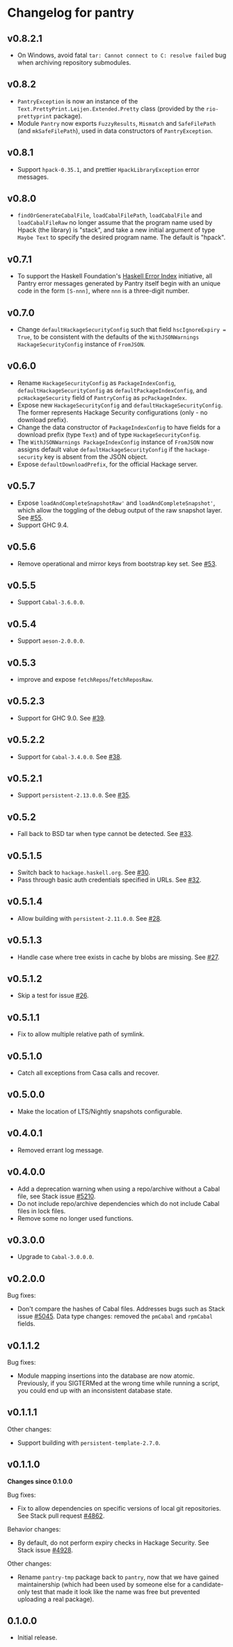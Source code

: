 # Changelog for pantry

## v0.8.2.1

* On Windows, avoid fatal `tar: Cannot connect to C: resolve failed` bug when
  archiving repository submodules.

## v0.8.2

* `PantryException` is now an instance of the
  `Text.PrettyPrint.Leijen.Extended.Pretty` class (provided by the
  `rio-prettyprint` package).
* Module `Pantry` now exports `FuzzyResults`, `Mismatch` and `SafeFilePath` (and
  `mkSafeFilePath`), used in data constructors of `PantryException`.

## v0.8.1

* Support `hpack-0.35.1`, and prettier `HpackLibraryException` error messages.

## v0.8.0

* `findOrGenerateCabalFile`, `loadCabalFilePath`, `loadCabalFile` and
  `loadCabalFileRaw` no longer assume that the program name used by Hpack (the
  library) is "stack", and take a new initial argument of type `Maybe Text` to
  specify the desired program name. The default is "hpack".

## v0.7.1

* To support the Haskell Foundation's
  [Haskell Error Index](https://errors.haskell.org/) initiative, all Pantry
  error messages generated by Pantry itself begin with an unique code in the
  form `[S-nnn]`, where `nnn` is a three-digit number.

## v0.7.0

* Change `defaultHackageSecurityConfig` such that field
  `hscIgnoreExpiry = True`, to be consistent with the defaults of the
  `WithJSONWarnings HackageSecurityConfig` instance of `FromJSON`.

## v0.6.0

* Rename `HackageSecurityConfig` as `PackageIndexConfig`,
  `defaultHackageSecurityConfig` as `defaultPackageIndexConfig`, and
  `pcHackageSecurity` field of `PantryConfig` as `pcPackageIndex`.
* Expose new `HackageSecurityConfig` and `defaultHackageSecurityConfig`. The
  former represents Hackage Security configurations (only - no download prefix).
* Change the data constructor of `PackageIndexConfig` to have fields for a
  download prefix (type `Text`) and of type `HackageSecurityConfig`.
* The `WithJSONWarnings PackageIndexConfig` instance of `FromJSON` now assigns
  default value `defaultHackageSecurityConfig` if the `hackage-security` key is
  absent from the JSON object.
* Expose `defaultDownloadPrefix`, for the official Hackage server.

## v0.5.7

* Expose `loadAndCompleteSnapshotRaw'` and `loadAndCompleteSnapshot'`, which
  allow the toggling of the debug output of the raw snapshot layer. See
  [#55](https://github.com/commercialhaskell/pantry/pull/55).
* Support GHC 9.4.

## v0.5.6

* Remove operational and mirror keys from bootstrap key set. See
  [#53](https://github.com/commercialhaskell/pantry/pull/53).

## v0.5.5

* Support `Cabal-3.6.0.0`.

## v0.5.4

* Support `aeson-2.0.0.0`.

## v0.5.3

* improve and expose `fetchRepos`/`fetchReposRaw`.

## v0.5.2.3

* Support for GHC 9.0. See
  [#39](https://github.com/commercialhaskell/pantry/pull/39).

## v0.5.2.2

* Support for `Cabal-3.4.0.0`. See
  [#38](https://github.com/commercialhaskell/pantry/pull/38).

## v0.5.2.1

* Support `persistent-2.13.0.0`. See
  [#35](https://github.com/commercialhaskell/pantry/issues/35).

## v0.5.2

* Fall back to BSD tar when type cannot be detected. See
  [#33](https://github.com/commercialhaskell/pantry/issues/33).

## v0.5.1.5
* Switch back to `hackage.haskell.org`. See
  [#30](https://github.com/commercialhaskell/pantry/pull/30).
* Pass through basic auth credentials specified in URLs. See
  [#32](https://github.com/commercialhaskell/pantry/pull/32).

## v0.5.1.4

* Allow building with `persistent-2.11.0.0`. See
  [#28](https://github.com/commercialhaskell/pantry/pull/28).

## v0.5.1.3

* Handle case where tree exists in cache by blobs are missing. See
  [#27](https://github.com/commercialhaskell/pantry/issues/27).

## v0.5.1.2

* Skip a test for issue
  [#26](https://github.com/commercialhaskell/pantry/issues/26).

## v0.5.1.1

* Fix to allow multiple relative path of symlink.

## v0.5.1.0

* Catch all exceptions from Casa calls and recover.

## v0.5.0.0

* Make the location of LTS/Nightly snapshots configurable.

## v0.4.0.1

* Removed errant log message.

## v0.4.0.0

* Add a deprecation warning when using a repo/archive without a Cabal file, see
  Stack issue [#5210](https://github.com/commercialhaskell/stack/issues/5210).
* Do not include repo/archive dependencies which do not include Cabal files in
  lock files.
* Remove some no longer used functions.

## v0.3.0.0

* Upgrade to `Cabal-3.0.0.0`.

## v0.2.0.0

Bug fixes:

* Don't compare the hashes of Cabal files. Addresses bugs such as Stack issue
  [#5045](https://github.com/commercialhaskell/stack/issues/5045). Data type
  changes: removed the `pmCabal` and `rpmCabal` fields.

## v0.1.1.2

Bug fixes:

* Module mapping insertions into the database are now atomic. Previously, if
  you SIGTERMed at the wrong time while running a script, you could end up with
  an inconsistent database state.

## v0.1.1.1

Other changes:

* Support building with `persistent-template-2.7.0`.

## v0.1.1.0

**Changes since 0.1.0.0**

Bug fixes:

* Fix to allow dependencies on specific versions of local git repositories. See
  Stack pull request
  [#4862](https://github.com/commercialhaskell/stack/pull/4862).

Behavior changes:

* By default, do not perform expiry checks in Hackage Security. See Stack issue
  [#4928](https://github.com/commercialhaskell/stack/issues/4928).

Other changes:

* Rename `pantry-tmp` package back to `pantry`, now that we have gained
  maintainership (which had been used by someone else for a candidate-only test
  that made it look like the name was free but prevented uploading a real
  package).


## 0.1.0.0

* Initial release.
